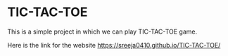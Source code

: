 # TIC-TAC-TOE
This is a simple project in which we can play TIC-TAC-TOE game.

Here is the link for the website https://sreeja0410.github.io/TIC-TAC-TOE/
